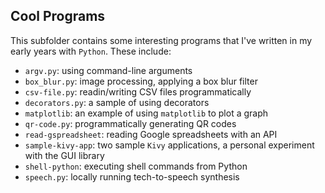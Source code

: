 ## Cool Programs

This subfolder contains some interesting programs that I've written in my early
years with `Python`. These include:
- `argv.py`: using command-line arguments
- `box_blur.py`: image processing, applying a box blur filter
- `csv-file.py`: readin/writing CSV files programmatically
- `decorators.py`: a sample of using decorators
- `matplotlib`: an example of using `matplotlib` to plot a graph
- `qr-code.py`: programmatically generating QR codes
- `read-gspreadsheet`: reading Google spreadsheets with an API
- `sample-kivy-app`: two sample `Kivy` applications, a personal experiment 
  with the GUI library
-  `shell-python`: executing shell commands from Python
- `speech.py`: locally running tech-to-speech synthesis


